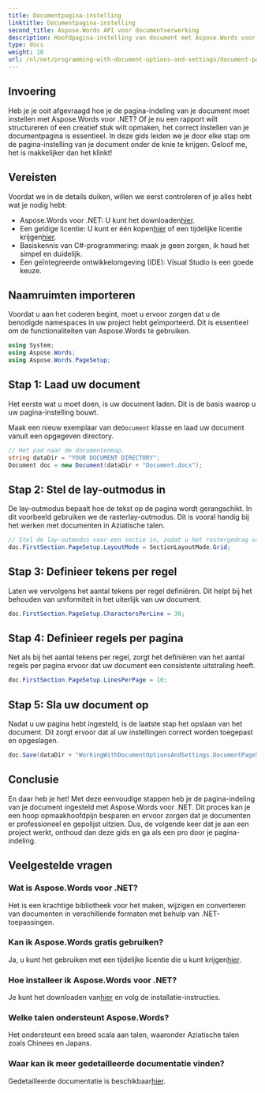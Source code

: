 ```yaml
---
title: Documentpagina-instelling
linktitle: Documentpagina-instelling
second_title: Aspose.Words API voor documentverwerking
description: Hoofdpagina-instelling van document met Aspose.Words voor .NET in eenvoudige stappen. Leer hoe u uw document laadt, instelt, de lay-out bepaalt, tekens per regel definieert, regels per pagina en opslaat.
type: docs
weight: 10
url: /nl/net/programming-with-document-options-and-settings/document-page-setup/
---
```

## Invoering

Heb je je ooit afgevraagd hoe je de pagina-indeling van je document moet instellen met Aspose.Words voor .NET? Of je nu een rapport wilt structureren of een creatief stuk wilt opmaken, het correct instellen van je documentpagina is essentieel. In deze gids leiden we je door elke stap om de pagina-instelling van je document onder de knie te krijgen. Geloof me, het is makkelijker dan het klinkt!

## Vereisten

Voordat we in de details duiken, willen we eerst controleren of je alles hebt wat je nodig hebt:

-  Aspose.Words voor .NET: U kunt het downloaden[hier](https://releases.aspose.com/words/net/).
-  Een geldige licentie: U kunt er één kopen[hier](https://purchase.aspose.com/buy) of een tijdelijke licentie krijgen[hier](https://purchase.aspose.com/temporary-license/).
- Basiskennis van C#-programmering: maak je geen zorgen, ik houd het simpel en duidelijk.
- Een geïntegreerde ontwikkelomgeving (IDE): Visual Studio is een goede keuze.

## Naamruimten importeren

Voordat u aan het coderen begint, moet u ervoor zorgen dat u de benodigde namespaces in uw project hebt geïmporteerd. Dit is essentieel om de functionaliteiten van Aspose.Words te gebruiken.

```csharp
using System;
using Aspose.Words;
using Aspose.Words.PageSetup;
```

## Stap 1: Laad uw document

Het eerste wat u moet doen, is uw document laden. Dit is de basis waarop u uw pagina-instelling bouwt.

 Maak een nieuw exemplaar van de`Document` klasse en laad uw document vanuit een opgegeven directory.

```csharp
// Het pad naar de documentenmap.
string dataDir = "YOUR DOCUMENT DIRECTORY";
Document doc = new Document(dataDir + "Document.docx");
```

## Stap 2: Stel de lay-outmodus in

De lay-outmodus bepaalt hoe de tekst op de pagina wordt gerangschikt. In dit voorbeeld gebruiken we de rasterlay-outmodus. Dit is vooral handig bij het werken met documenten in Aziatische talen.

```csharp
// Stel de lay-outmodus voor een sectie in, zodat u het rastergedrag van het document kunt definiëren.
doc.FirstSection.PageSetup.LayoutMode = SectionLayoutMode.Grid;
```

## Stap 3: Definieer tekens per regel

Laten we vervolgens het aantal tekens per regel definiëren. Dit helpt bij het behouden van uniformiteit in het uiterlijk van uw document.

```csharp
doc.FirstSection.PageSetup.CharactersPerLine = 30;
```

## Stap 4: Definieer regels per pagina

Net als bij het aantal tekens per regel, zorgt het definiëren van het aantal regels per pagina ervoor dat uw document een consistente uitstraling heeft.

```csharp
doc.FirstSection.PageSetup.LinesPerPage = 10;
```

## Stap 5: Sla uw document op

Nadat u uw pagina hebt ingesteld, is de laatste stap het opslaan van het document. Dit zorgt ervoor dat al uw instellingen correct worden toegepast en opgeslagen.

```csharp
doc.Save(dataDir + "WorkingWithDocumentOptionsAndSettings.DocumentPageSetup.docx");
```

## Conclusie

En daar heb je het! Met deze eenvoudige stappen heb je de pagina-indeling van je document ingesteld met Aspose.Words voor .NET. Dit proces kan je een hoop opmaakhoofdpijn besparen en ervoor zorgen dat je documenten er professioneel en gepolijst uitzien. Dus, de volgende keer dat je aan een project werkt, onthoud dan deze gids en ga als een pro door je pagina-indeling.

## Veelgestelde vragen

### Wat is Aspose.Words voor .NET?
Het is een krachtige bibliotheek voor het maken, wijzigen en converteren van documenten in verschillende formaten met behulp van .NET-toepassingen.

### Kan ik Aspose.Words gratis gebruiken?
Ja, u kunt het gebruiken met een tijdelijke licentie die u kunt krijgen[hier](https://purchase.aspose.com/temporary-license/).

### Hoe installeer ik Aspose.Words voor .NET?
 Je kunt het downloaden van[hier](https://releases.aspose.com/words/net/) en volg de installatie-instructies.

### Welke talen ondersteunt Aspose.Words?
Het ondersteunt een breed scala aan talen, waaronder Aziatische talen zoals Chinees en Japans.

### Waar kan ik meer gedetailleerde documentatie vinden?
 Gedetailleerde documentatie is beschikbaar[hier](https://reference.aspose.com/words/net/).